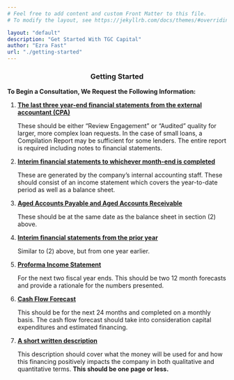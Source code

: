 ```yaml
---
# Feel free to add content and custom Front Matter to this file.
# To modify the layout, see https://jekyllrb.com/docs/themes/#overriding-theme-defaults

layout: "default"
description: "Get Started With TGC Capital"
author: "Ezra Fast"
url: "./getting-started"
---
```


<div style="text-align: center;">
  <h3><strong>Getting Started</strong></h3>
</div>

<div>
    <p>
        <strong>To Begin a Consultation, We Request the Following Information:</strong>
    </p>
    <ol type="1">
        <li><u><strong>The last three year-end financial statements from the external accountant (CPA)</strong></u></li>
            <p>
                These should be either “Review Engagement” or “Audited” quality for larger, more complex loan
                requests. In the case of small loans, a Compilation Report may be sufficient for some lenders.
                The entire report is required including notes to financial statements.
            </p>
        <li><u><strong>Interim financial statements to whichever month-end is completed</strong></u></li>
            <p>
                These are generated by the company’s internal accounting staff. These should consist of an income statement which
                covers the year-to-date period as well as a balance sheet.
            </p>
        <li><u><strong>Aged Accounts Payable and Aged Accounts Receivable</strong></u></li>
            <p>
                These should be at the same date as the balance sheet in section (2) above.
            </p>
        <li><u><strong>Interim financial statements from the prior year</strong></u></li>
            <p>
                Similar to (2) above, but from one year earlier.
            </p>
        <li><u><strong>Proforma Income Statement</strong></u></li>
            <p>
                For the next two fiscal year ends. This should be two 12 month
                forecasts and provide a rationale for the numbers presented.
            </p>
        <li><u><strong>Cash Flow Forecast</strong></u></li>
            <p>
                This should be for the next 24 months and completed on a monthly basis.
                The cash flow forecast should take into consideration capital expenditures and estimated
                financing.
            </p>
        <li><u><strong>A <strong>short</strong> written description</strong></u></li>
            <p>
                This description should cover what the money will be used for and how this financing positively
                impacts the company in both qualitative and quantitative terms. <strong>This should be one page or
                less.</strong>
            </p>
    </ol>
</div>



